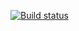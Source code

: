 [![Build status](https://ci.appveyor.com/api/projects/status/xflj0wu3h8c5ocrk?svg=true)](https://ci.appveyor.com/project/gonchikovbb/a-java4-1-selenide)